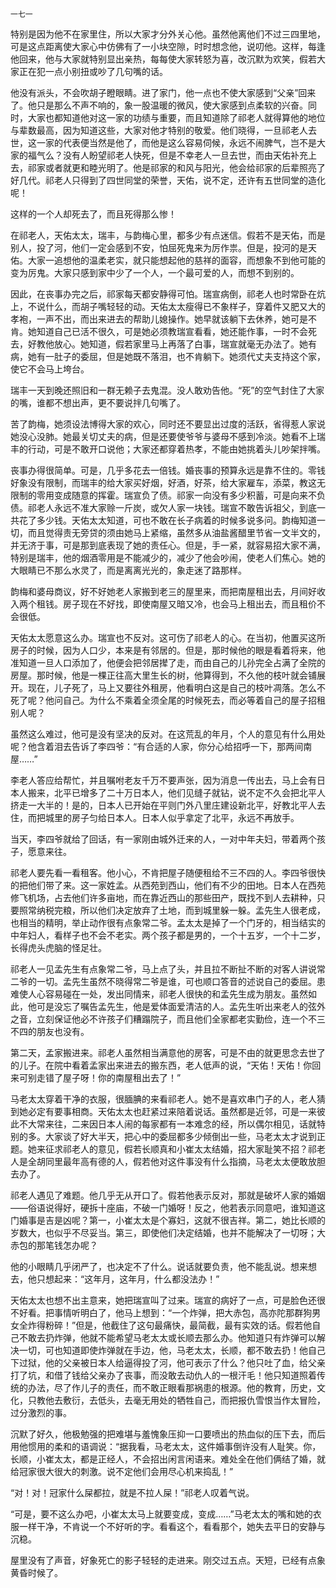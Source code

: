     一七一 

   特别是因为他不在家里住，所以大家才分外关心他。虽然他离他们不过三四里地，可是这点距离使大家心中仿佛有了一小块空隙，时时想念他，说叨他。这样，每逢他回来，他与大家就特别显出亲热，每每使大家转怒为喜，改沉默为欢笑，假若大家正在犯一点小别扭或吵了几句嘴的话。

   他没有派头，不会吹胡子瞪眼睛。进了家门，他一点也不使大家感到“父亲”回来了。他只是那么不声不响的，象一股温暖的微风，使大家感到点柔软的兴奋。同时，大家也都知道他对这一家的功绩与重要，而且知道除了祁老人就得算他的地位与辈数最高，因为知道这些，大家对他才特别的敬爱。他们晓得，一旦祁老人去世，这一家的代表便当然是他了，而他是这么容易伺候，永远不闹脾气，岂不是大家的福气么？没有人盼望祁老人快死，但是不幸老人一旦去世，而由天佑补充上去，祁家或者就更和睦光明了。他是祁家的和风与阳光，他会给祁家的后辈照亮了好几代。祁老人只得到了四世同堂的荣誉，天佑，说不定，还许有五世同堂的造化呢！

   这样的一个人却死去了，而且死得那么惨！

   在祁老人，天佑太太，瑞丰，与韵梅心里，都多少有点迷信。假若不是天佑，而是别人，投了河，他们一定会感到不安，怕屈死鬼来为厉作祟。但是，投河的是天佑。大家一追想他的温柔老实，就只能想起他的慈祥的面容，而想象不到他可能的变为厉鬼。大家只感到家中少了一个人，一个最可爱的人，而想不到别的。

   因此，在丧事办完之后，祁家每天都安静得可怕。瑞宣病倒，祁老人也时常卧在炕上，不说什么，而胡子嘴轻轻的动。天佑太太瘦得已不象样子，穿着件又肥又大的孝袍，一声不出，而出来进去的帮助儿媳操作。她早就该躺下去休养，她可是不肯。她知道自己已活不很久，可是她必须教瑞宣看看，她还能作事，一时不会死去，好教他放心。她知道，假若家里马上再落了白事，瑞宣就毫无办法了。她有病，她有一肚子的委屈，但是她既不落泪，也不肯躺下。她须代丈夫支持这个家，使它不会马上垮台。

   瑞丰一天到晚还照旧和一群无赖子去鬼混。没人敢劝告他。“死”的空气封住了大家的嘴，谁都不想出声，更不要说拌几句嘴了。

   苦了韵梅，她须设法博得大家的欢心，同时还不要显出过度的活跃，省得惹人家说她没心没肺。她最关切丈夫的病，但是还要使爷爷与婆母不感到冷淡。她看不上瑞丰的行动，可是不敢开口说他；大家还都穿着热孝，不能由她挑着头儿吵架拌嘴。

   丧事办得很简单。可是，几乎多花去一倍钱。婚丧事的预算永远是靠不住的。零钱好象没有限制，而瑞丰的给大家买好烟，好酒，好茶，给大家雇车，添菜，教这无限制的零用变成随意的挥霍。瑞宣负了债。祁家一向没有多少积蓄，可是向来不负债。祁老人永远不准大家赊一斤炭，或欠人家一块钱。瑞宣不敢告诉祖父，到底一共花了多少钱。天佑太太知道，可也不敢在长子病着的时候多说多问。韵梅知道一切，而且觉得责无旁贷的须由她马上紧缩，虽然多从油盐酱醋里节省一文半文的，并无济于事，可是那到底表现了她的责任心。但是，手一紧，就容易招大家不满，特别是瑞丰，他的烟酒零用是不能减少的，减少了他会吵闹，使老人们焦心。她的大眼睛已不那么水灵了，而是离离光光的，象走迷了路那样。

   韵梅和婆母商议，好不好她老人家搬到老三的屋里来，而把南屋租出去，月间好收入两个租钱。房子现在不好找，即使南屋又暗又冷，也会马上租出去，而且租价不会很低。

   天佑太太愿意这么办。瑞宣也不反对。这可伤了祁老人的心。在当初，他置买这所房子的时候，因为人口少，本来是有邻居的。但是，那时候他的眼是看着将来，他准知道一旦人口添加了，他便会把邻居撵了走，而由自己的儿孙完全占满了全院的房屋。那时候，他是一棵正往高大里生长的树，他算得到，不久他的枝叶就会铺展开。现在，儿子死了，马上又要往外租房，他看明白这是自己的枝叶凋落。怎么不死了呢？他问自己。为什么不乘着全须全尾的时候死去，而必等着自己的屋子招租别人呢？

   虽然这么难过，他可是没有坚决的反对。在这荒乱的年月，个人的意见有什么用处呢？他含着泪去告诉了李四爷：“有合适的人家，你分心给招呼一下，那两间南屋……”

   李老人答应给帮忙，并且嘱咐老友千万不要声张，因为消息一传出去，马上会有日本人搬来，北平已增多了二十万日本人，他们见缝子就钻，说不定不久会把北平人挤走一大半的！是的，日本人已开始在平则门外八里庄建设新北平，好教北平人去住，而把城里的房子匀给日本人。日本人似乎拿定了北平，永远不再放手。

   当天，李四爷就给了回话，有一家刚由城外迁来的人，一对中年夫妇，带着两个孩子，愿意来往。

   祁老人要先看一看租客。他小心，不肯把屋子随便租给不三不四的人。李四爷很快的把他们带了来。这一家姓孟。从西苑到西山，他们有不少的田地。日本人在西苑修飞机场，占去他们许多亩地，而在靠近西山的那些田产，既找不到人去耕种，只要照常纳税完粮，所以他们决定放弃了土地，而到城里躲一躲。孟先生人很老成，也相当的精明，举止动作很有点象常二爷。孟太太是掉了一个门牙的，相当结实的中年妇人，看样子也不会不老实。两个孩子都是男的，一个十五岁，一个十二岁，长得虎头虎脑的怪足壮。

   祁老人一见孟先生有点象常二爷，马上点了头，并且拉不断扯不断的对客人讲说常二爷的一切。孟先生虽然不晓得常二爷是谁，可也顺口答音的述说自己的委屈。患难使人心容易碰在一处，发出同情来，祁老人很快的和孟先生成为朋友。虽然如此，他可是没忘了嘱告孟先生，他是爱体面爱清洁的人。孟先生听出来老人的弦外之音，立刻保证他必不许孩子们糟蹋院子，而且他们全家都老实勤俭，连一个不三不四的朋友也没有。

   第二天，孟家搬进来。祁老人虽然相当满意他的房客，可是不由的就更思念去世了的儿子。在院中看着孟家出来进去的搬东西，老人低声的说，“天佑！天佑！你回来可别走错了屋子呀！你的南屋租出去了！”

   马老太太穿着干净的衣服，很腼腆的来看祁老人。她不是喜欢串门子的人，老人猜到她必定有要事相商。天佑太太也赶紧过来陪着说话。虽然都是近邻，可是一来彼此不大常来往，二来因日本人闹的每家都有一本难念的经，所以偶尔相见，话就特别的多。大家谈了好大半天，把心中的委屈都多少倾倒出一些，马老太太才说到正题。她来征求祁老人的意见，假若长顺真和小崔太太结婚，招大家耻笑不招？祁老人是全胡同里最年高有德的人，假若他对这件事没有什么指摘，马老太太便敢放胆去办了。

   祁老人遇见了难题。他几乎无从开口了。假若他表示反对，那就是破坏人家的婚姻——俗语说得好，硬拆十座庙，不破一门婚呀！反之，他若表示同意吧，谁知道这门婚事是吉是凶呢？第一，小崔太太是个寡妇，这就不很吉祥。第二，她比长顺的岁数大，也似乎不尽妥当。第三，即使他们决定结婚，也并不能解决了一切呀；大赤包的那笔钱怎办呢？

   他的小眼睛几乎闭严了，也决定不了什么。说话就要负责，他不能乱说。想来想去，他只想起来：“这年月，这年月，什么都没法办！”

   天佑太太也想不出主意来，她把瑞宣叫了过来。瑞宣的病好了一点，可是脸色还很不好看。把事情听明白了，他马上想到：“一个炸弹，把大赤包，高亦陀那群狗男女全炸得粉碎！”但是，他截住了这句最痛快，最简截，最有实效的话。假若他自己不敢去扔炸弹，他就不能希望马老太太或长顺去那么办。他知道只有炸弹可以解决一切，可也知道即使炸弹就在手边，他，马老太太，长顺，都不敢去扔！他自己下过狱，他的父亲被日本人给逼得投了河，他可表示了什么？他只吐了血，给父亲打了坑，和借了钱给父亲办了丧事，而没敢去动仇人的一根汗毛！他只知道照着传统的办法，尽了作儿子的责任，而不敢正眼看那祸患的根源。他的教育，历史，文化，只教他去敷衍，去低头，去毫无用处的牺牲自己，而把报仇雪恨当作太冒险，过分激烈的事。

   沉默了好久，他极勉强的把难堪与羞愧象压抑一口要喷出的热血似的压下去，而后用他惯用的柔和的语调说：“据我看，马老太太，这件婚事倒许没有人耻笑。你，长顺，小崔太太，都是正经人，不会招出闲言闲语来。难处全在他们俩结了婚，就给冠家很大很大的刺激。说不定他们会用尽心机来捣乱！”

   “对！对！冠家什么屎都拉，就是不拉人屎！”祁老人叹着气说。

   “可是，要不这么办吧，小崔太太马上就要变成，变成……”马老太太的嘴和她的衣服一样干净，不肯说一个不好听的字。看看这个，看看那个，她失去平日的安静与沉稳。

   屋里没有了声音，好象死亡的影子轻轻的走进来。刚交过五点。天短，已经有点象黄昏时候了。


